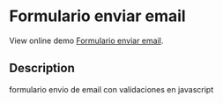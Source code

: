 # Formulario enviar email

View online demo [Formulario enviar email](https://rodrigomp88.github.io/Formulario-email-javascript/).


## Description

formulario envio de email con validaciones en javascript
